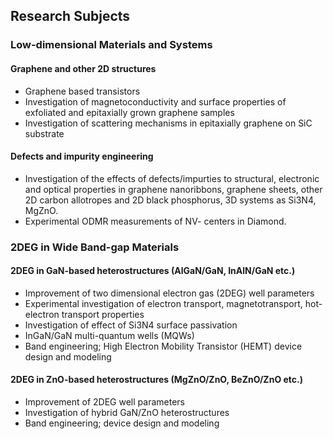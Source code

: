 ## Research Subjects
### Low-dimensional Materials and Systems
#### Graphene and other 2D structures
* Graphene based transistors 
* Investigation of magnetoconductivity and surface properties of exfoliated and epitaxially grown graphene samples
* Investigation of scattering mechanisms in epitaxially graphene on SiC substrate

#### Defects and impurity engineering
* Investigation of the effects of defects/impurties to structural, electronic and optical properties in graphene nanoribbons, graphene sheets, other 2D carbon allotropes and 2D black phosphorus, 3D systems as Si3N4, MgZnO.
* Experimental ODMR measurements of NV- centers in Diamond.

### 2DEG in Wide Band-gap Materials
#### 2DEG in GaN-based heterostructures (AlGaN/GaN, InAlN/GaN etc.)
* Improvement of two dimensional electron gas (2DEG) well parameters
* Experimental investigation of electron transport, magnetotransport, hot-electron transport properties
* Investigation of effect of Si3N4 surface passivation
* InGaN/GaN multi-quantum wells (MQWs)
* Band engineering; High Electron Mobility Transistor (HEMT) device design and modeling

#### 2DEG in ZnO-based heterostructures (MgZnO/ZnO, BeZnO/ZnO etc.)
* Improvement of 2DEG well parameters
* Investigation of hybrid GaN/ZnO heterostructures
* Band engineering; device design and modeling
